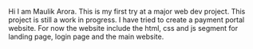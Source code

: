 Hi I am Maulik Arora. This is my first try at a major web dev project.
This project is still a work in progress.
I have tried to create a payment portal website. For now the website include the html, css and js segment for landing page, login page and the main website.
